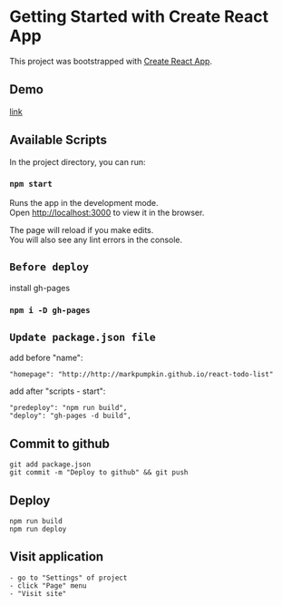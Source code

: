 # Getting Started with Create React App

This project was bootstrapped with [Create React App](https://github.com/facebook/create-react-app).

## Demo
[link](https://markpumpkin.github.io/react-todo-list/)

## Available Scripts

In the project directory, you can run:

### `npm start`

Runs the app in the development mode.\
Open [http://localhost:3000](http://localhost:3000) to view it in the browser.

The page will reload if you make edits.\
You will also see any lint errors in the console.

## `Before deploy`

install gh-pages

### `npm i -D gh-pages`

## `Update package.json file`

add before "name":

    "homepage": "http://http://markpumpkin.github.io/react-todo-list"

add after "scripts - start":

    "predeploy": "npm run build",
    "deploy": "gh-pages -d build",

## Commit to github

    git add package.json
    git commit -m "Deploy to github" && git push

## Deploy

    npm run build
    npm run deploy

## Visit application

    - go to "Settings" of project
    - click "Page" menu
    - "Visit site"
